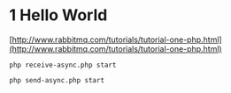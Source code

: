 # 1 Hello World
[http://www.rabbitmq.com/tutorials/tutorial-one-php.html](http://www.rabbitmq.com/tutorials/tutorial-one-php.html)

```
php receive-async.php start
```

```
php send-async.php start
```
